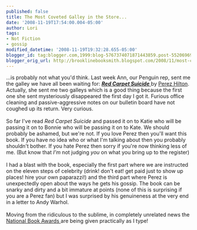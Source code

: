 ```yaml
---
published: false
title: The Most Coveted Galley in the Store...
date: '2008-11-19T17:54:00.004-05:00'
author: Lori
tags:
- Not Fiction
- gossip
modified_datetime: '2008-11-19T19:32:28.655-05:00'
blogger_id: tag:blogger.com,1999:blog-5767374071871443859.post-552069699289277579
blogger_orig_url: http://brooklinebooksmith.blogspot.com/2008/11/most-coveted-galley-in-store.html
---
```


...is probably not what you'd think. Last week Ann, our Penguin rep, sent me the galley we have all been waiting for: <a href="http://brookline.booksense.com/NASApp/store/Search;jsessionid=bacxDwgDrxp2L65JU-22r"><strong><em>Red Carpet Suicide</em></strong> </a>by <a href="http://perezhilton.com/">Perez Hilton</a>. Actually, she sent me two galleys which is a good thing because the first one she sent mysteriously disappeared the first day I got it. Furious office cleaning and passive-aggressive notes on our bulletin board have not coughed up its return. Very curious.<br /><br />So far I've read <em>Red Carpet Suicide</em> and passed it on to Katie who will be passing it on to Bonnie who will be passing it on to Kate. We should probably be ashamed, but we're not. If you love Perez then you'll want this book. If you have no idea who or what I'm talking about then you probably shouldn't bother. If you hate Perez then sorry if you're now thinking less of me. (But know that <em>I'm</em> not judging <em>you</em> on what you bring up to the register) <br /><br />I had a blast with the book, especially the first part where we are instructed on the eleven steps of celebrity (drink! don't eat! get paid just to show up places! hire your own paparazzi!) and the third part where Perez is unexpectedly open about the ways he gets his gossip. The book can be snarky and dirty and a bit immature at points (none of this is surprising if you are a Perez fan) but I was surprised by his genuineness at the very end in a letter to Andy Warhol.<br /><br />Moving from the ridiculous to the sublime, in completely unrelated news the <a href="http://www.nationalbook.org/nba.html">National Book Awards </a>are being given practically as I type!